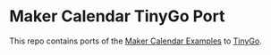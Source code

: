 # Maker Calendar TinyGo Port
This repo contains ports of the [Maker Calendar Examples](https://thepihut.com/pages/maker-advent-2022-guides) to [TinyGo](https://tinygo.org).